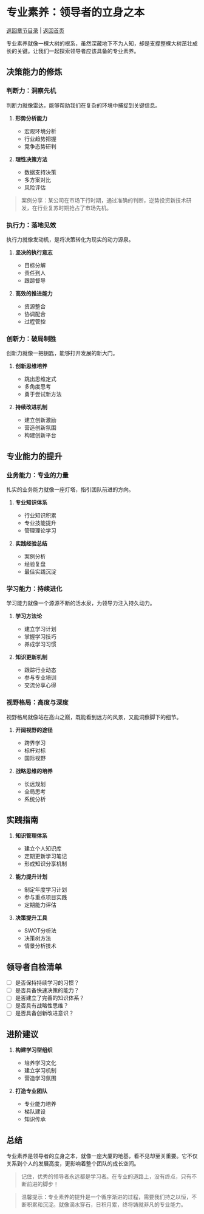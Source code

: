 # 专业素养：领导者的立身之本

[返回章节目录](./index.md) | [返回首页](../README.md)

专业素养就像一棵大树的根系，虽然深藏地下不为人知，却是支撑整棵大树茁壮成长的关键。让我们一起探索领导者应该具备的专业素养。

## 决策能力的修炼

### 判断力：洞察先机

判断力就像雷达，能够帮助我们在复杂的环境中捕捉到关键信息。

1. **形势分析能力**
   - 宏观环境分析
   - 行业趋势把握
   - 竞争态势研判

2. **理性决策方法**
   - 数据支持决策
   - 多方案对比
   - 风险评估

> 案例分享：某公司在市场下行时期，通过准确的判断，逆势投资新技术研发，在行业复苏时期抢占了市场先机。

### 执行力：落地见效

执行力就像发动机，是将决策转化为现实的动力源泉。

1. **坚决的执行意志**
   - 目标分解
   - 责任到人
   - 跟踪督导

2. **高效的推进能力**
   - 资源整合
   - 协调配合
   - 过程管控

### 创新力：破局制胜

创新力就像一把钥匙，能够打开发展的新大门。

1. **创新思维培养**
   - 跳出思维定式
   - 多角度思考
   - 勇于尝试新方法

2. **持续改进机制**
   - 建立创新激励
   - 营造创新氛围
   - 构建创新平台

## 专业能力的提升

### 业务能力：专业的力量

扎实的业务能力就像一座灯塔，指引团队前进的方向。

1. **专业知识体系**
   - 行业知识积累
   - 专业技能提升
   - 管理理论学习

2. **实践经验总结**
   - 案例分析
   - 经验复盘
   - 最佳实践沉淀

### 学习能力：持续进化

学习能力就像一个源源不断的活水泉，为领导力注入持久动力。

1. **学习方法论**
   - 建立学习计划
   - 掌握学习技巧
   - 养成学习习惯

2. **知识更新机制**
   - 跟踪行业动态
   - 参与专业培训
   - 交流分享心得

### 视野格局：高度与深度

视野格局就像站在高山之巅，既能看到远方的风景，又能洞察脚下的细节。

1. **开阔视野的途径**
   - 跨界学习
   - 标杆对标
   - 国际视野

2. **战略思维的培养**
   - 长远规划
   - 全局思考
   - 系统分析

## 实践指南

1. **知识管理体系**
   - 建立个人知识库
   - 定期更新学习笔记
   - 形成知识分享机制

2. **能力提升计划**
   - 制定年度学习计划
   - 参与重点项目实践
   - 定期能力评估

3. **决策提升工具**
   - SWOT分析法
   - 决策树方法
   - 情景分析技术

## 领导者自检清单

- [ ] 是否保持持续学习的习惯？
- [ ] 是否具备快速决策的能力？
- [ ] 是否建立了完善的知识体系？
- [ ] 是否具有战略性思维？
- [ ] 是否具备创新改进意识？

## 进阶建议

1. **构建学习型组织**
   - 培养学习文化
   - 建立学习机制
   - 营造学习氛围

2. **打造专业团队**
   - 专业能力培养
   - 梯队建设
   - 知识传承

## 总结

专业素养是领导者的立身之本，就像一座大厦的地基，看不见却至关重要。它不仅关系到个人的发展高度，更影响着整个团队的成长空间。

> 记住，优秀的领导者永远都是学习者。在专业的道路上，没有终点，只有不断前进的脚步！

> 温馨提示：专业素养的提升是一个循序渐进的过程，需要我们持之以恒，不断积累和沉淀。就像滴水穿石，日积月累，终将铸就非凡的专业能力。
